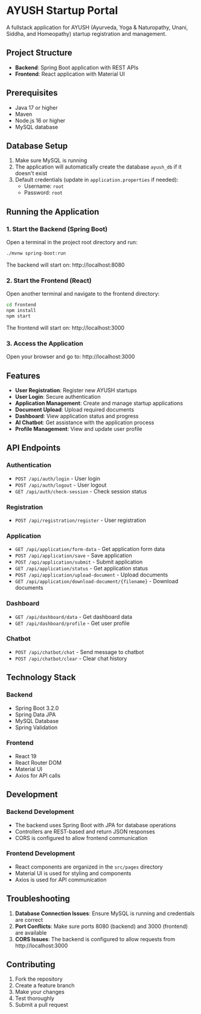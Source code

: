# AYUSH Startup Portal

A fullstack application for AYUSH (Ayurveda, Yoga & Naturopathy, Unani, Siddha, and Homeopathy) startup registration and management.

## Project Structure

- **Backend**: Spring Boot application with REST APIs
- **Frontend**: React application with Material UI

## Prerequisites

- Java 17 or higher
- Maven
- Node.js 16 or higher
- MySQL database

## Database Setup

1. Make sure MySQL is running
2. The application will automatically create the database `ayush_db` if it doesn't exist
3. Default credentials (update in `application.properties` if needed):
   - Username: `root`
   - Password: `root`

## Running the Application

### 1. Start the Backend (Spring Boot)

Open a terminal in the project root directory and run:

```bash
./mvnw spring-boot:run
```

The backend will start on: http://localhost:8080

### 2. Start the Frontend (React)

Open another terminal and navigate to the frontend directory:

```bash
cd frontend
npm install
npm start
```

The frontend will start on: http://localhost:3000

### 3. Access the Application

Open your browser and go to: http://localhost:3000

## Features

- **User Registration**: Register new AYUSH startups
- **User Login**: Secure authentication
- **Application Management**: Create and manage startup applications
- **Document Upload**: Upload required documents
- **Dashboard**: View application status and progress
- **AI Chatbot**: Get assistance with the application process
- **Profile Management**: View and update user profile

## API Endpoints

### Authentication
- `POST /api/auth/login` - User login
- `POST /api/auth/logout` - User logout
- `GET /api/auth/check-session` - Check session status

### Registration
- `POST /api/registration/register` - User registration

### Application
- `GET /api/application/form-data` - Get application form data
- `POST /api/application/save` - Save application
- `POST /api/application/submit` - Submit application
- `GET /api/application/status` - Get application status
- `POST /api/application/upload-document` - Upload documents
- `GET /api/application/download-document/{filename}` - Download documents

### Dashboard
- `GET /api/dashboard/data` - Get dashboard data
- `GET /api/dashboard/profile` - Get user profile

### Chatbot
- `POST /api/chatbot/chat` - Send message to chatbot
- `POST /api/chatbot/clear` - Clear chat history

## Technology Stack

### Backend
- Spring Boot 3.2.0
- Spring Data JPA
- MySQL Database
- Spring Validation

### Frontend
- React 19
- React Router DOM
- Material UI
- Axios for API calls

## Development

### Backend Development
- The backend uses Spring Boot with JPA for database operations
- Controllers are REST-based and return JSON responses
- CORS is configured to allow frontend communication

### Frontend Development
- React components are organized in the `src/pages` directory
- Material UI is used for styling and components
- Axios is used for API communication

## Troubleshooting

1. **Database Connection Issues**: Ensure MySQL is running and credentials are correct
2. **Port Conflicts**: Make sure ports 8080 (backend) and 3000 (frontend) are available
3. **CORS Issues**: The backend is configured to allow requests from http://localhost:3000

## Contributing

1. Fork the repository
2. Create a feature branch
3. Make your changes
4. Test thoroughly
5. Submit a pull request 